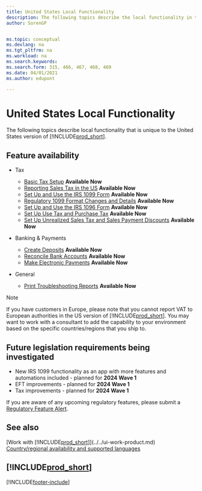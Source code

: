 ```yaml
---
title: United States Local Functionality
description: The following topics describe the local functionality in the United States version of Business Central.
author: SorenGP


ms.topic: conceptual
ms.devlang: na
ms.tgt_pltfrm: na
ms.workload: na
ms.search.keywords:
ms.search.form: 315, 466, 467, 468, 469
ms.date: 04/01/2021
ms.author: edupont

---
```

# United States Local Functionality

The following topics describe local functionality that is unique to the United States version of [!INCLUDE[prod_short](../../includes/prod_short.md)].

## Feature availability  

* Tax
  * [Basic Tax Setup](us-tax-setup.md) **Available Now**
  * [Reporting Sales Tax in the US](us-sales-tax.md) **Available Now**  
  * [Set Up and Use the IRS 1099 Form](set-up-use-irs1099-form.md) **Available Now**  
  * [Regulatory 1099 Format Changes and Details](tax-1099-changes.md) **Available Now**  
  * [Set Up and Use the IRS 1096 Form](set-up-use-irs1096-form.md) **Available Now**
  * [Set Up Use Tax and Purchase Tax](how-to-set-up-use-tax-and-purchase-tax.md) **Available Now**  
  * [Set Up Unrealized Sales Tax and Sales Payment Discounts](how-to-set-up-unrealized-sales-tax-and-sales-payment-discounts.md) **Available Now**  

* Banking & Payments
  * [Create Deposits](how-to-create-deposits.md) **Available Now**  
  * [Reconcile Bank Accounts](how-to-reconcile-bank-accounts.md) **Available Now**
  * [Make Electronic Payments](../../finance-make-payments-with-bank-data-conversion-service-or-sepa-credit-transfer.md#exporting-payments-to-a-bank-file) **Available Now**

* General
  * [Print Troubleshooting Reports](how-to-print-troubleshooting-reports.md) **Available Now**  

> [!NOTE]
> If you have customers in Europe, please note that you cannot report VAT to European authorities in the US version of [!INCLUDE[prod_short](../../includes/prod_short.md)]. You may want to work with a consultant to add the capability to your environment based on the specific countries/regions that you ship to.  

## Future legislation requirements being investigated

* New IRS 1099 functionality as an app with more features and automations included - planned for **2024 Wave 1**
* EFT improvements - planned for **2024 Wave 1**
* Tax improvements - planned for **2024 Wave 1**

If you are aware of any upcoming regulatory features, please submit a [Regulatory Feature Alert](https://forms.office.com/pages/responsepage.aspx?id=v4j5cvGGr0GRqy180BHbRwkeauYiJKZOpJ0CtKuVmJlURURaMlQ4Rk05UFY4NkVEOTA0MUU5WThXSC4u).

## See also

[Work with [!INCLUDE[prod_short](../../includes/prod_short.md)]](../../ui-work-product.md)  
[Country/regional availability and supported languages](/dynamics365/business-central/dev-itpro/compliance/apptest-countries-and-translations)  

## [!INCLUDE[prod_short](../../includes/free_trial_md.md)]  

[!INCLUDE[footer-include](../../includes/footer-banner.md)]
